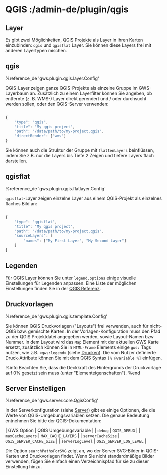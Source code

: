 # QGIS :/admin-de/plugin/qgis

## Layer

Es gibt zwei Möglichkeiten, QGIS Projekte als Layer in Ihren Karten einzubinden: ``qgis`` und ``qgisflat`` Layer. Sie können diese Layers frei mit anderen Layertypen mischen.

## qgis

%reference_de 'gws.plugin.qgis.layer.Config'

QGIS-Layer zeigen ganze QGIS-Projekte als einzelne Gruppe im GWS-Layerbaum an. Zusätzlich zu einem Layerfilter können Sie angeben, ob entfernte (z. B. WMS-) Layer direkt gerendert und / oder durchsucht werden sollen, oder den QGIS-Server verwenden:

```javascript

{
    "type": "qgis",
    "title": "My qgis project",
    "path": "/data/path/to/my-project.qgis",
    "directRender": ["wms"]
}
```

Sie können auch die Struktur der Gruppe mit ``flattenLayers`` beinflüssen, indem Sie z.B. nur die Layers bis Tiefe 2 Zeigen und tiefere Layers flach darstellen.

## qgisflat

%reference_de 'gws.plugin.qgis.flatlayer.Config'

``qgisflat``-Layer zeigen einzelne Layer aus einem QGIS-Projekt als einzelnes flaches Bild an:

```javascript

{
    "type": "qgisflat",
    "title": "My qgis project",
    "path": "/data/path/to/my-project.qgis",
    "sourceLayers": [
        "names": ["My First Layer", "My Second Layer"]
    ]
}
```

## Legenden

Für QGIS Layer können Sie unter ``legend.options`` einige visuelle Einstellungen für Legenden anpassen. Eine Liste der möglichen Einstellungen finden Sie in der [QGIS Referenz](https://docs.qgis.org/testing/en/docs/server_manual/services.html#getlegendgraphics).

## Druckvorlagen

%reference_de 'gws.plugin.qgis.template.Config'

Sie können QGIS Druckvorlagen ("Layouts") frei verwenden, auch für nicht-QGIS bzw. gemischte Karten. In der Vorlagen-Konfiguration muss den Pfad zu der QGIS Projektdatei angegeben werden, sowie Layout-Namen bzw Nummer. In dem Layout wird das ``Map`` Element mit der aktuellen GWS Karte ersetzt, zusätzlich können Sie in ``HTML-Frame`` Elements einige ``gws:`` Tags nutzen, wie z.B. ``<gws:legend>`` (siehe [Drucken](/admin-de/config/drucken)). Die vom Nutzer definierte Druck-Attribute können Sie mit dem QGIS Syntax ``[% @variable %]`` einfügen.

%info
 Beachten Sie, dass die Deckkraft des Hintergrunds der Druckvorlage auf 0% gesetzt sein muss (unter "Elementeigenschaften").
%end

## Server Einstelligen

%reference_de 'gws.server.core.QgisConfig'

In der Serverkonfiguration (siehe [Server](/admin-de/config/server)) gibt es einige Optionen, die die Werte von QGIS-Umgebungsvariablen setzen. Die genaue Bedeutung entnehmen Sie bitte der QGIS-Dokumentation:

| GWS Option | QGIS Umgebungsvariable |
| ``debug``	| ``QGIS_DEBUG`` |
| ``maxCacheLayers`` | ``MAX_CACHE_LAYERS`` |
| ``serverCacheSize`` | ``QGIS_SERVER_CACHE_SIZE`` |
| ``serverLogLevel`` | ``QGIS_SERVER_LOG_LEVEL`` |

Die Option ``searchPathsForSVG`` zeigt an, wo der Server SVG-Bilder in QGIS-Karten und Druckvorlagen findet. Wenn Sie nicht standardmäßige Bilder verwenden, fügen Sie einfach einen Verzeichnispfad für sie zu dieser Einstellung hinzu.

